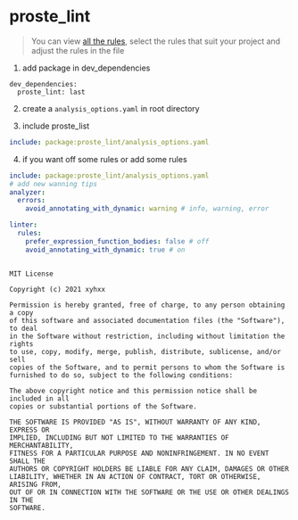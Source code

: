 # proste_lint
> You can view <a href="https://dart-lang.github.io/linter/lints/">all the rules</a>, select the rules that suit your project and adjust the rules in the file

1. add package in dev_dependencies

```
dev_dependencies:
  proste_lint: last
```

2. create a `analysis_options.yaml` in root directory

3. include proste_list

``` yaml
include: package:proste_lint/analysis_options.yaml
```

4. if you want off some rules or add some rules

``` yaml
include: package:proste_lint/analysis_options.yaml
# add new wanning tips
analyzer:
  errors:
    avoid_annotating_with_dynamic: warning # info, warning, error

linter:
  rules: 
    prefer_expression_function_bodies: false # off
    avoid_annotating_with_dynamic: true # on


```


```

MIT License

Copyright (c) 2021 xyhxx

Permission is hereby granted, free of charge, to any person obtaining a copy
of this software and associated documentation files (the "Software"), to deal
in the Software without restriction, including without limitation the rights
to use, copy, modify, merge, publish, distribute, sublicense, and/or sell
copies of the Software, and to permit persons to whom the Software is
furnished to do so, subject to the following conditions:

The above copyright notice and this permission notice shall be included in all
copies or substantial portions of the Software.

THE SOFTWARE IS PROVIDED "AS IS", WITHOUT WARRANTY OF ANY KIND, EXPRESS OR
IMPLIED, INCLUDING BUT NOT LIMITED TO THE WARRANTIES OF MERCHANTABILITY,
FITNESS FOR A PARTICULAR PURPOSE AND NONINFRINGEMENT. IN NO EVENT SHALL THE
AUTHORS OR COPYRIGHT HOLDERS BE LIABLE FOR ANY CLAIM, DAMAGES OR OTHER
LIABILITY, WHETHER IN AN ACTION OF CONTRACT, TORT OR OTHERWISE, ARISING FROM,
OUT OF OR IN CONNECTION WITH THE SOFTWARE OR THE USE OR OTHER DEALINGS IN THE
SOFTWARE.

```
